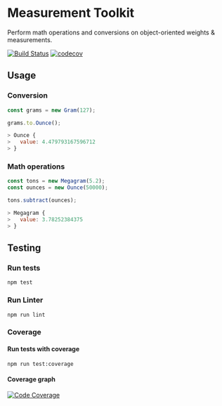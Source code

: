 # Measurement Toolkit

Perform math operations and conversions on object-oriented weights & measurements.

[![Build Status](https://travis-ci.org/baspeeters/measurement-toolkit.svg?branch=master)](https://travis-ci.org/baspeeters/measurement-toolkit)  [![codecov](https://codecov.io/gh/baspeeters/measurement-toolkit/branch/master/graph/badge.svg)](https://codecov.io/gh/baspeeters/measurement-toolkit)

## Usage

### Conversion

```javascript
const grams = new Gram(127);

grams.to.Ounce();

> Ounce {
>   value: 4.479793167596712
> }
```

### Math operations

```javascript
const tons = new Megagram(5.2);
const ounces = new Ounce(50000);

tons.subtract(ounces);

> Megagram {
>   value: 3.78252384375
> }
```

## Testing

### Run tests
```
npm test
```

### Run Linter
```
npm run lint
```

### Coverage

#### Run tests with coverage
```
npm run test:coverage
```

#### Coverage graph
[![Code Coverage](https://codecov.io/gh/baspeeters/measurement-toolkit/branch/master/graphs/sunburst.svg)](https://codecov.io/gh/baspeeters/measurement-toolkit)
